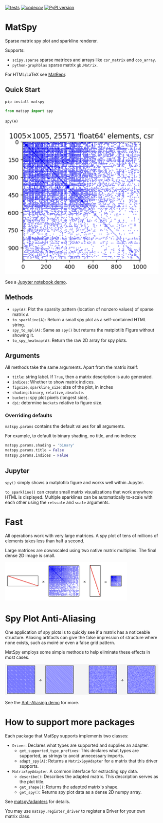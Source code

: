 [![tests](https://github.com/alugowski/matspy/actions/workflows/tests.yml/badge.svg)](https://github.com/alugowski/matspy/actions/workflows/tests.yml)
[![codecov](https://codecov.io/gh/alugowski/matspy/graph/badge.svg?token=m2xJcl5iAQ)](https://codecov.io/gh/alugowski/matspy)
[![PyPI version](https://badge.fury.io/py/matspy.svg)](https://pypi.org/project/matspy/)

# MatSpy

Sparse matrix spy plot and sparkline renderer.

Supports:
* `scipy.sparse` sparse matrices and arrays like `csr_matrix` and `coo_array`.
* `python-graphblas` sparse matrix `gb.Matrix`.

For HTML/LaTeX see [MatRepr](https://github.com/alugowski/matrepr).

## Quick Start

```shell
pip install matspy
```

```python
from matspy import spy

spy(A)
```

![Spy Plot](doc/images/spy.png)

See a [Jupyter notebook demo](demo.ipynb).

## Methods
* `spy(A)`: Plot the sparsity pattern (location of nonzero values) of sparse matrix `A`.
* `to_sparkline(A)`: Return a small spy plot as a self-contained HTML string.
* `spy_to_mpl(A)`: Same as `spy()` but returns the matplotlib Figure without showing it.
* `to_spy_heatmap(A)`: Return the raw 2D array for spy plots. 

## Arguments

All methods take the same arguments. Apart from the matrix itself:

* `title`: string label. If `True`, then a matrix description is auto generated.
* `indices`: Whether to show matrix indices.
* `figsize`, `sparkline_size`: size of the plot, in inches
* `shading`: `binary`, `relative`, `absolute`.
* `buckets`: spy plot pixels (longest side).
* `dpi`: determine `buckets` relative to figure size.

### Overriding defaults
`matspy.params` contains the default values for all arguments.

For example, to default to binary shading, no title, and no indices:

```python
matspy.params.shading = 'binary'
matspy.params.title = False
matspy.params.indices = False
```

## Jupyter

`spy()` simply shows a matplotlib figure and works well within Jupyter.

`to_sparkline()` can create small matrix visualizations that work anywhere HTML is displayed.
Multiple sparklines can be automatically to-scale with each other using the `retscale` and `scale` arguments.

# Fast
All operations work with very large matrices.
A spy plot of tens of millions of elements takes less than half a second.

Large matrices are downscaled using two native matrix multiplies. The final dense 2D image is small.

<img src="doc/images/triple_product.png" height="125" width="400" alt="triple product"/>

# Spy Plot Anti-Aliasing
One application of spy plots is to quickly see if a matrix has a noticeable structure.
Aliasing artifacts can give the false impression of structure where none exists,
such as moiré or even a false grid pattern.

MatSpy employs some simple methods to help eliminate these effects in most cases.

![sparkline AA](doc/images/sparkline_aa.png)

See the [Anti-Aliasing demo](demo-anti-aliasing.ipynb) for more.

# How to support more packages

Each package that MatSpy supports implements two classes:

* `Driver`: Declares what types are supported and supplies an adapter.
  * `get_supported_type_prefixes`: This declares what types are supported, as strings to avoid unnecessary imports.
  * `adapt_spy(A)`: Returns a `MatrixSpyAdapter` for a matrix that this driver supports.
* `MatrixSpyAdapter`. A common interface for extracting spy data.
  * `describe()`: Describes the adapted matrix. This description serves as the plot title.
  * `get_shape()`: Returns the adapted matrix's shape.
  * `get_spy()`: Returns spy plot data as a dense 2D numpy array.

See [matspy/adapters](matspy/adapters) for details.

You may use `matspy.register_driver` to register a Driver for your own matrix class.